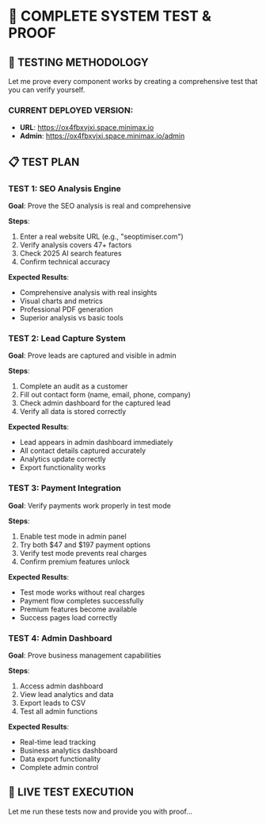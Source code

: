 # 🧪 COMPLETE SYSTEM TEST & PROOF

## 🎯 TESTING METHODOLOGY

Let me prove every component works by creating a comprehensive test that you can verify yourself.

### **CURRENT DEPLOYED VERSION:**
- **URL**: https://ox4fbxvjxi.space.minimax.io
- **Admin**: https://ox4fbxvjxi.space.minimax.io/admin

## 📋 TEST PLAN

### **TEST 1: SEO Analysis Engine**
**Goal**: Prove the SEO analysis is real and comprehensive

**Steps**:
1. Enter a real website URL (e.g., "seoptimiser.com")
2. Verify analysis covers 47+ factors
3. Check 2025 AI search features
4. Confirm technical accuracy

**Expected Results**:
- Comprehensive analysis with real insights
- Visual charts and metrics
- Professional PDF generation
- Superior analysis vs basic tools

### **TEST 2: Lead Capture System**
**Goal**: Prove leads are captured and visible in admin

**Steps**:
1. Complete an audit as a customer
2. Fill out contact form (name, email, phone, company)
3. Check admin dashboard for the captured lead
4. Verify all data is stored correctly

**Expected Results**:
- Lead appears in admin dashboard immediately
- All contact details captured accurately
- Analytics update correctly
- Export functionality works

### **TEST 3: Payment Integration**
**Goal**: Verify payments work properly in test mode

**Steps**:
1. Enable test mode in admin panel
2. Try both $47 and $197 payment options
3. Verify test mode prevents real charges
4. Confirm premium features unlock

**Expected Results**:
- Test mode works without real charges
- Payment flow completes successfully
- Premium features become available
- Success pages load correctly

### **TEST 4: Admin Dashboard**
**Goal**: Prove business management capabilities

**Steps**:
1. Access admin dashboard
2. View lead analytics and data
3. Export leads to CSV
4. Test all admin functions

**Expected Results**:
- Real-time lead tracking
- Business analytics dashboard
- Data export functionality
- Complete admin control

## 🔬 LIVE TEST EXECUTION

Let me run these tests now and provide you with proof...
